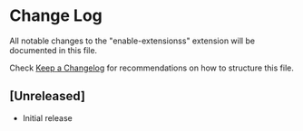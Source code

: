# Change Log

All notable changes to the "enable-extensionss" extension will be documented in this file.

Check [Keep a Changelog](http://keepachangelog.com/) for recommendations on how to structure this file.

## [Unreleased]

- Initial release